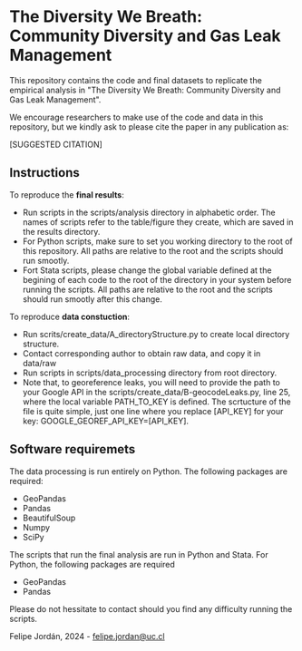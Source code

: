 # The Diversity We Breath: Community Diversity and Gas Leak Management

This repository contains the code and final datasets to replicate the empirical analysis in "The Diversity We Breath: Community Diversity and Gas Leak Management".

We encourage researchers to make use of the code and data in this repository, but we kindly ask to please cite the paper in any publication as:

[SUGGESTED CITATION]

## Instructions
To reproduce the **final results**:
- Run scripts in the scripts/analysis directory in alphabetic order. The names of scripts refer to the table/figure they create, which are saved in the results directory.
- For Python scripts, make sure to set you working directory to the root of this repository. All paths are relative to the root and the scripts should run smootly.
- Fort Stata scripts, please change the global variable defined at the begining of each code to the root of the directory in your system before running the scripts. All paths are relative to the root and the scripts should run smootly after this change.

To reproduce **data constuction**:
- Run scrits/create_data/A_directoryStructure.py to create local directory structure.
- Contact corresponding author to obtain raw data, and copy it in data/raw
- Run scripts in scripts/data_processing directory from root directory.
- Note that, to georeference leaks, you will need to provide the path to your Google API in the scripts/create_data/B-geocodeLeaks.py, line 25, where the local variable PATH_TO_KEY is defined. The scrtucture of the file is quite simple, just one line where you replace [API_KEY] for your key: GOOGLE_GEOREF_API_KEY=[API_KEY].

## Software requiremets
The data processing is run entirely on Python. The following packages are required:
- GeoPandas
- Pandas
- BeautifulSoup
- Numpy
- SciPy

The scripts that run the final analysis are run in Python and Stata. For Python, the following packages are required
- GeoPandas
- Pandas

Please do not hessitate to contact should you find any difficulty running the scripts.


Felipe Jordán, 2024 - felipe.jordan@uc.cl
